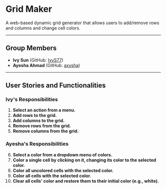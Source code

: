 # Grid Maker

A web-based dynamic grid generator that allows users to add/remove rows and columns and change cell colors.

---

## Group Members

- **Ivy Sun** (GitHub: [IvyS77](https://github.com/IvyS77))
- **Ayesha Ahmad** (GitHub: [axysha](https://github.com/axysha))

---

## User Stories and Functionalities

### Ivy's Responsibilities
1. **Select an action from a menu.**
2. **Add rows to the grid.**
3. **Add columns to the grid.**
4. **Remove rows from the grid.**
5. **Remove columns from the grid.**

### Ayesha's Responsibilities
6. **Select a color from a dropdown menu of colors.**
7. **Color a single cell by clicking on it, changing its color to the selected color.**
8. **Color all uncolored cells with the selected color.**
9. **Color all cells with the selected color.**
10. **Clear all cells' color and restore them to their initial color (e.g., white).**